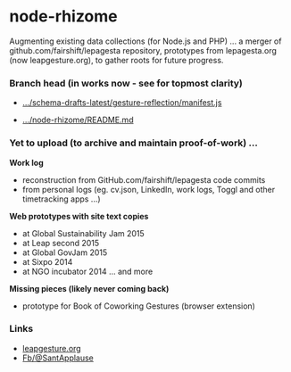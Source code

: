 # node-rhizome

Augmenting existing data collections (for Node.js and PHP)
... a merger of github.com/fairshift/lepagesta repository, prototypes from lepagesta.org (now leapgesture.org), to gather roots for future progress.



### Branch head (in works now - see for topmost clarity)

- [.../schema-drafts-latest/gesture-reflection/manifest.js](https://github.com/fairshift/node-rhizome/blob/master/API%20node-rhizome%20(Node.js)%20%5Bmerged%2C%20conceptual%5D/schema-drafts-latest%20(Feb%202017)/gesture-reflection/manifest.js)

- [.../node-rhizome/README.md](https://github.com/fairshift/node-rhizome/tree/master/API%20node-rhizome%20(Node.js)%20%5Bmerged%2C%20conceptual%5D/README.md)



### Yet to upload (to archive and maintain proof-of-work) ...


**Work log**

 - reconstruction from GitHub.com/fairshift/lepagesta code commits
 - from personal logs (eg. cv.json, LinkedIn, work logs, Toggl and other timetracking apps ...)


**Web prototypes with site text copies**

 - at Global Sustainability Jam 2015
 - at Leap second 2015
 - at Global GovJam 2015
 - at Sixpo 2014
 - at NGO incubator 2014
 ... and more


**Missing pieces (likely never coming back)**

 - prototype for Book of Coworking Gestures (browser extension)
 


### Links

 - [leapgesture.org](http://leapgesture.org)
 - [Fb/@SantApplause](https://facebook.com/santappl)